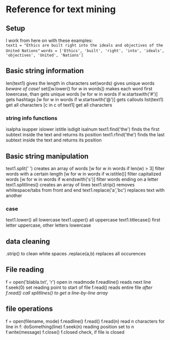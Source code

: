 # Reference for text mining

## Setup

I work from here on with these examples:  
`text1 = "Ethics are built right into the ideals and objectives of the United Nations"`
`words = ['Ethics', 'built', 'right', 'into', 'ideals', 'objectives', 'United', 'Nations']`

## Basic string information

len(text1) gives the length in characters
set(words) gives unique words
*beware of case!*
set([w.lower() for w in words]) makes each word first lowercase, than gets unique words
[w for w in words if w.startswith('#')] gets hashtags
[w for w in words if w.startswith('@')] gets callouts
list(text1) get all characters
[c in c of text1] get all characters

### string info functions

isalpha
isupper
islower
istitle
isdigit
isalnum
text1.find('the') finds the first subtext inside the text and returns its position
text1.rfind('the') finds the last subtext inside the text and returns its position

## Basic string manipulation

text1.split(' ') creates an array of words
[w for w in words if len(w) > 3] filter words with a certain length
[w for w in words if w.istitle()] filter capitalized words
[w for w in words if w.endswith('s')] filter words ending on a letter
text1.splitlines() creates an array of lines
text1.strip() removes whitespace/tabs from front and end
text1.replace('a','bc') replaces text with another

### case

text1.lower() all lowercase
text1.upper() all uppercase
text1.titlecase() first letter uppercase, other letters lowercase

## data cleaning

.strip() to clean white spaces
.replace(a,b) replaces all occurences

## File reading

f = open('blabla.txt', 'r') open in readmode
f.readline() reads next line
f.seek(0) set reading point to start of file
f.read() reads entire file
*after f.read() call splitlines() to get a line-by-line array*

## file operations

f = open(filename, mode)
f.readline()
f.read()
f.read(n) read n characters
for line in f: doSomething(line)
f.seek(n) reading position set to n
f.write(message)
f.close()
f.closed check, if file is closed

